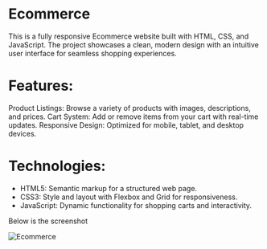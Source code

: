 # Ecommerce
This is a fully responsive Ecommerce website built with HTML, CSS, and JavaScript. The project showcases a clean, modern design with an intuitive user interface for seamless shopping experiences.

# Features:
Product Listings: Browse a variety of products with images, descriptions, and prices.
Cart System: Add or remove items from your cart with real-time updates.
Responsive Design: Optimized for mobile, tablet, and desktop devices.

# Technologies:
- HTML5: Semantic markup for a structured web page.
- CSS3: Style and layout with Flexbox and Grid for responsiveness.
- JavaScript: Dynamic functionality for shopping carts and interactivity.

 Below is the screenshot

  ![Ecommerce](https://github.com/user-attachments/assets/0c0fd4eb-d7aa-40fd-a744-249c821d12a5)
